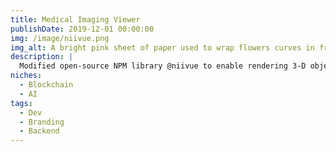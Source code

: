 ```yaml
---
title: Medical Imaging Viewer
publishDate: 2019-12-01 00:00:00
img: /image/niivue.png
img_alt: A bright pink sheet of paper used to wrap flowers curves in front of rich blue background
description: |
  Modified open-source NPM library @niivue to enable rendering 3-D objects onto medical imaging viewer for MRI Simulation platform used by NYU Langone.
niches:
  - Blockchain
  - AI
tags:
  - Dev
  - Branding
  - Backend
---
```


